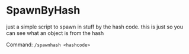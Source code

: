# SpawnByHash
 just a simple script to spawn in stuff by the hash code. this is just so you can see what an object is from the hash

Command:
`/spawnhash <hashcode>`
